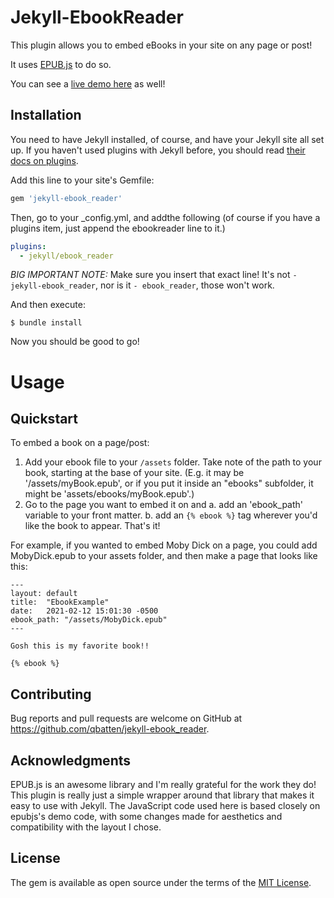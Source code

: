 # Jekyll-EbookReader

This plugin allows you to embed eBooks in your site on any page or post!

It uses [EPUB.js](http://futurepress.org/) to do so.

You can see a [live demo here](https://www.quinnbatten.com/jekyll-ebook-reader-example.html) as well!

## Installation

You need to have Jekyll installed, of course, and have your Jekyll site all set up. If you haven't used plugins with Jekyll before, you should read [their docs on plugins](https://jekyllrb.com/docs/plugins/).

Add this line to your site's Gemfile:

```ruby
gem 'jekyll-ebook_reader'
```

Then, go to your _config.yml, and addthe following (of course if you have a plugins item, just append the ebookreader line to it.)

```yaml
plugins:
  - jekyll/ebook_reader
```

*BIG IMPORTANT NOTE:* Make sure you insert that exact line! It's not `- jekyll-ebook_reader`, nor is it `- ebook_reader`, those won't work.

And then execute:

    $ bundle install

Now you should be good to go!

# Usage

## Quickstart

To embed a book on a page/post:
1. Add your ebook file to your `/assets` folder. Take note of the path to your book, starting at the base of your site. (E.g. it may be '/assets/myBook.epub', or if you put it inside an "ebooks" subfolder, it might be 'assets/ebooks/myBook.epub'.)
2. Go to the page you want to embed it on and
    a. add an 'ebook_path' variable to your front matter.
    b. add an `{% ebook %}` tag wherever you'd like the book to appear.
That's it!

For example, if you wanted to embed Moby Dick on a page, you could add MobyDick.epub to your assets folder, and then make a page that looks like this:

```
---
layout: default
title:  "EbookExample"
date:   2021-02-12 15:01:30 -0500 
ebook_path: "/assets/MobyDick.epub"
---

Gosh this is my favorite book!!

{% ebook %}

```



## Contributing

Bug reports and pull requests are welcome on GitHub at https://github.com/qbatten/jekyll-ebook_reader.

## Acknowledgments

EPUB.js is an awesome library and I'm really grateful for the work they do! This plugin is really just a simple wrapper around that library that makes it easy to use with Jekyll. The JavaScript code used here is based closely on epubjs's demo code, with some changes made for aesthetics and compatibility with the layout I chose.

## License

The gem is available as open source under the terms of the [MIT License](https://opensource.org/licenses/MIT).
